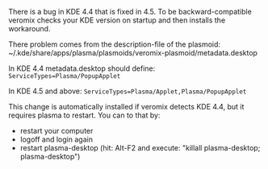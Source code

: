 There is a bug in KDE 4.4 that is fixed in 4.5. To be backward-compatible veromix checks your KDE version on startup and then installs the workaround.

There problem comes from the description-file of the plasmoid:  ~/.kde/share/apps/plasma/plasmoids/veromix-plasmoid/metadata.desktop

In KDE 4.4 metadata.desktop should define:
`ServiceTypes=Plasma/PopupApplet`

In KDE 4.5 and above:
`ServiceTypes=Plasma/Applet,Plasma/PopupApplet`

This change is automatically installed if veromix detects KDE 4.4, but it requires plasma to restart. You can to that by:
  * restart your computer
  * logoff and login again
  * restart plasma-desktop (hit: Alt-F2 and execute: "killall plasma-desktop; plasma-desktop")
